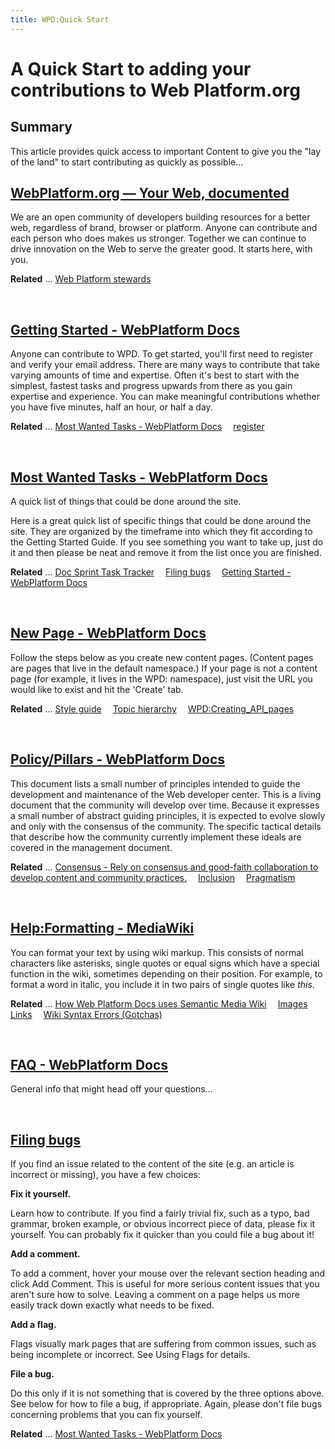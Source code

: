 ```yaml
---
title: WPD:Quick Start
---
```

<h1><span class="mw-headline" id="A_Quick_Start_to_adding_your_contributions_to_Web_Platform.org">A Quick Start to adding your contributions to Web Platform.org</span></h1>
<h2><span class="mw-headline" id="Summary">Summary</span></h2>
<p>This article provides quick access to important Content to give you the "lay of the land" to start contributing as quickly as possible...
</p>
<h2><span class="mw-headline" id="WebPlatform.org_.E2.80.94_Your_Web.2C_documented"><a rel="nofollow" class="external text" href="http://www.webplatform.org/">WebPlatform.org — Your Web, documented</a></span></h2>
<p>We are an open community of developers building resources for a better web, regardless of brand, browser or platform. Anyone can contribute and each person who does makes us stronger. Together we can continue to drive innovation on the Web to serve the greater good. It starts here, with you.
</p><p><b>Related</b> ...
<a rel="nofollow" class="external text" href="http://webplatform.org/stewards/">Web Platform stewards</a> 
</p><p><br />
</p>
<h2><span class="mw-headline" id="Getting_Started_-_WebPlatform_Docs"><a rel="nofollow" class="external text" href="http://docs.webplatform.org/wiki/WPD:Getting_Started">Getting Started - WebPlatform Docs</a></span></h2>
<p>Anyone can contribute to WPD. To get started, you'll first need to register and verify your email address. There are many ways to contribute that take varying amounts of time and expertise. Often it's best to start with the simplest, fastest tasks and progress upwards from there as you gain expertise and experience. You can make meaningful contributions whether you have five minutes, half an hour, or half a day.
</p><p><b>Related</b> ...
<a rel="nofollow" class="external text" href="http://docs.webplatform.org/wiki/WPD:Most_Wanted_Tasks">Most Wanted Tasks - WebPlatform Docs</a> 
<a rel="nofollow" class="external text" href="http://docs.webplatform.org/w/index.php?title=Special:UserLogin&amp;type=signup">register</a> 
</p><p><br />
</p>
<h2><span class="mw-headline" id="Most_Wanted_Tasks_-_WebPlatform_Docs"><a rel="nofollow" class="external text" href="http://docs.webplatform.org/wiki/WPD:Most_Wanted_Tasks">Most Wanted Tasks - WebPlatform Docs</a></span></h2>
<p>A quick list of things that could be done around the site.
</p><p>Here is a great quick list of specific things that could be done around the site. They are organized by the timeframe into which they fit according to the Getting Started Guide. If you see something you want to take up, just do it and then please be neat and remove it from the list once you are finished.
</p><p><b>Related</b> ...
<a rel="nofollow" class="external text" href="https://docs.google.com/spreadsheet/ccc?key=0Aoc3F7WkVTNUdGg1UnVCakExMjZBUjIxYThGdTh5X2c#gid=8">Doc Sprint Task Tracker</a> 
<a rel="nofollow" class="external text" href="http://docs.webplatform.org/wiki/WPD:Filing_Bugs">Filing bugs</a> 
<a rel="nofollow" class="external text" href="http://docs.webplatform.org/wiki/WPD:Getting_Started">Getting Started - WebPlatform Docs</a> 
</p><p><br />
</p>
<h2><span class="mw-headline" id="New_Page_-_WebPlatform_Docs"><a rel="nofollow" class="external text" href="http://docs.webplatform.org/wiki/WPD:New_Page">New Page - WebPlatform Docs</a></span></h2>
<p>Follow the steps below as you create new content pages. (Content pages are pages that live in the default namespace.) If your page is not a content page (for example, it lives in the WPD: namespace), just visit the URL you would like to exist and hit the 'Create' tab.
</p><p><b>Related</b> ...
<a rel="nofollow" class="external text" href="http://docs.webplatform.org/wiki/WPD:Manual_Of_Style">Style guide</a> 
<a rel="nofollow" class="external text" href="http://docs.webplatform.org/wiki/WPD:Content/Topic_Hierarchy">Topic hierarchy</a> 
<a rel="nofollow" class="external text" href="http://docs.webplatform.org/wiki/WPD:Creating_API_pages">WPD:Creating_API_pages</a> 
</p><p><br />
</p>
<h2><span class="mw-headline" id="Policy.2FPillars_-_WebPlatform_Docs"><a rel="nofollow" class="external text" href="http://docs.webplatform.org/wiki/WPD:Pillars">Policy/Pillars - WebPlatform Docs</a></span></h2>
<p>This document lists a small number of principles intended to guide the development and maintenance of the Web developer center. This is a living document that the community will develop over time. Because it expresses a small number of abstract guiding principles, it is expected to evolve slowly and only with the consensus of the community. The specific tactical details that describe how the community currently implement these ideals are covered in the management document.
</p><p><b>Related</b> ...
<a rel="nofollow" class="external text" href="http://docs.webplatform.org/wiki/WPD:Pillars#Consensus">Consensus - Rely on consensus and good-faith collaboration to develop content and community practices.</a> 
<a rel="nofollow" class="external text" href="http://docs.webplatform.org/wiki/WPD:Pillars#Inclusion">Inclusion</a> 
<a rel="nofollow" class="external text" href="http://docs.webplatform.org/wiki/WPD:Pillars#Pragmatism">Pragmatism</a> 
</p><p><br />
</p>
<h2><span class="mw-headline" id="Help:Formatting_-_MediaWiki"><a class="external text" href="http://www.mediawiki.org/wiki/Help:Formatting">Help:Formatting - MediaWiki</a></span></h2>
<p>You can format your text by using wiki markup. This consists of normal characters like asterisks, single quotes or equal signs which have a special function in the wiki, sometimes depending on their position. For example, to format a word in italic, you include it in two pairs of single quotes like <i>this</i>.
</p><p><b>Related</b> ...
<a rel="nofollow" class="external text" href="http://docs.webplatform.org/wiki/WPD:Implementation_Patterns">How Web Platform Docs uses Semantic Media Wiki</a> 
<a class="external text" href="http://www.mediawiki.org/wiki/Help:Images">Images</a> 
<a class="external text" href="http://www.mediawiki.org/wiki/Help:Links">Links</a> 
<a rel="nofollow" class="external text" href="http://docs.webplatform.org/wiki/WPD:Manual_Of_Style/Gotchas">Wiki Syntax Errors (Gotchas)</a> 
</p><p><br />
</p>
<h2><span class="mw-headline" id="FAQ_-_WebPlatform_Docs"><a rel="nofollow" class="external text" href="http://docs.webplatform.org/wiki/WPD:FAQ">FAQ - WebPlatform Docs</a></span></h2>
<p>General info that might head off your questions...
</p><p><br />
</p>
<h2><span class="mw-headline" id="Filing_bugs"><a rel="nofollow" class="external text" href="http://docs.webplatform.org/wiki/WPD:Filing_Bugs">Filing bugs</a></span></h2>
<p>If you find an issue related to the content of the site (e.g. an article is incorrect or missing), you have a few choices:
</p><p><b>Fix it yourself. </b>
</p><p>Learn how to contribute. If you find a fairly trivial fix, such as a typo, bad grammar, broken example, or obvious incorrect piece of data, please fix it yourself. You can probably fix it quicker than you could file a bug about it!
</p><p><b>Add a comment. </b>
</p><p>To add a comment, hover your mouse over the relevant section heading and click Add Comment. This is useful for more serious content issues that you aren't sure how to solve. Leaving a comment on a page helps us more easily track down exactly what needs to be fixed.
</p><p><b>Add a flag. </b>
</p><p>Flags visually mark pages that are suffering from common issues, such as being incomplete or incorrect. See Using Flags for details.
</p><p><b>File a bug. </b>
</p><p>Do this only if it is not something that is covered by the three options above. See below for how to file a bug, if appropriate. Again, please don't file bugs concerning problems that you can fix yourself.
</p><p><b>Related</b> ...
<a rel="nofollow" class="external text" href="http://docs.webplatform.org/wiki/WPD:Most_Wanted_Tasks">Most Wanted Tasks - WebPlatform Docs</a> 
</p><p><br />
</p><p><br />
</p><p><br />
</p>
<div class="attribution">
<p><br />
</p><p><br />
</p>
</div>

<!-- 
NewPP limit report
CPU time usage: 0.064 seconds
Real time usage: 0.081 seconds
Preprocessor visited node count: 119/1000000
Preprocessor generated node count: 820/1000000
Post‐expand include size: 523/2097152 bytes
Template argument size: 605/2097152 bytes
Highest expansion depth: 4/40
Expensive parser function count: 0/100
-->

<!-- 
Transclusion expansion time report (%,ms,calls,template)
100.00%   54.026      1 - -total
 28.16%   15.212      1 - Template:Page_Title
 20.60%   11.130      1 - Template:Flags
 14.94%    8.074      1 - Template:External_Attribution
 12.93%    6.988      1 - Template:Summary_Section
  7.32%    3.956      1 - Template:Notes_Section
  5.84%    3.153      1 - Template:Basic_Page
  5.47%    2.956      1 - Template:Topics
-->

<!-- Saved in parser cache with key wpwiki:pcache:idhash:6821-0!*!*!!*!*!*!esi=1 and timestamp 20150731050439 and revision id 30585
 -->
